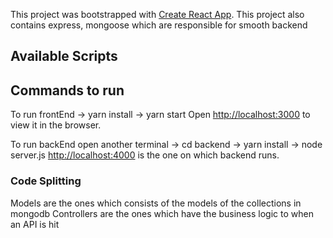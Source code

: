 This project was bootstrapped with [Create React App](https://github.com/facebook/create-react-app).
This project also contains express, mongoose which are responsible for smooth backend
## Available Scripts

## Commands to run
To run frontEnd 
    -> yarn install
    -> yarn start
Open [http://localhost:3000](http://localhost:3000) to view it in the browser.

To run backEnd
    open another terminal
    -> cd backend
    -> yarn install
    -> node server.js
[http://localhost:4000](http://localhost:4000) is the one on which backend runs.

### Code Splitting
Models are the ones which consists of the models of the collections in mongodb
Controllers are the ones which have the business logic to when an API is hit
